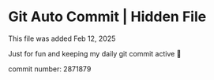 # Git Auto Commit | Hidden File

This file was added Feb 12, 2025

Just for fun and keeping my daily git commit active 🤪

commit number: 2871879
